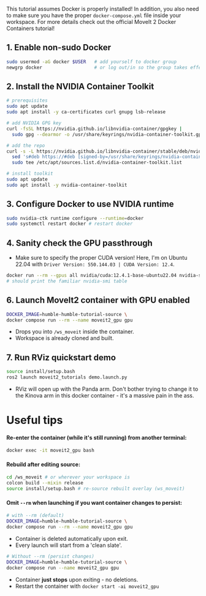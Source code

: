 This tutorial assumes Docker is properly installed! In addition, you also need to make sure you have the proper ```docker-compose.yml``` file inside your workspace. For more details check out the official MoveIt 2 Docker Containers tutorial!

## 1. Enable non-sudo Docker

```bash 
sudo usermod -aG docker $USER   # add yourself to docker group
newgrp docker                   # or log out/in so the group takes effect
```

## 2. Install the NVIDIA Container Toolkit

```bash
# prerequisites
sudo apt update
sudo apt install -y ca-certificates curl gnupg lsb-release

# add NVIDIA GPG key
curl -fsSL https://nvidia.github.io/libnvidia-container/gpgkey |
  sudo gpg --dearmor -o /usr/share/keyrings/nvidia-container-toolkit.gpg

# add the repo
curl -s -L https://nvidia.github.io/libnvidia-container/stable/deb/nvidia-container-toolkit.list |
  sed 's#deb https://#deb [signed-by=/usr/share/keyrings/nvidia-container-toolkit.gpg] https://#' |
  sudo tee /etc/apt/sources.list.d/nvidia-container-toolkit.list

# install toolkit
sudo apt update
sudo apt install -y nvidia-container-toolkit
```

## 3. Configure Docker to use NVIDIA runtime

```bash
sudo nvidia-ctk runtime configure --runtime=docker
sudo systemctl restart docker # restart docker
```

## 4. Sanity check the GPU passthrough

- Make sure to specify the proper CUDA version! Here, I'm on Ubuntu 22.04 with  ```Driver Version: 550.144.03 | CUDA Version: 12.4```.

```bash
docker run --rm --gpus all nvidia/cuda:12.4.1-base-ubuntu22.04 nvidia-smi
# should print the familiar nvidia-smi table
```

## 6. Launch MoveIt2 container with GPU enabled

```bash
DOCKER_IMAGE=humble-humble-tutorial-source \
docker compose run --rm --name moveit2_gpu gpu
```

- Drops you into ```/ws_moveit``` inside the container.
- Workspace is already cloned and built.

## 7. Run RViz quickstart demo

```bash
source install/setup.bash
ros2 launch moveit2_tutorials demo.launch.py
```

- RViz will open up with the Panda arm. Don't bother trying to change it to the Kinova arm in this docker container - it's a massive pain in the ass.


# Useful tips

#### Re-enter the container (while it's still running) from another terminal:

```bash
docker exec -it moveit2_gpu bash
```

#### Rebuild after editing source:

```bash
cd /ws_moveit # or wherever your workspace is
colcon build --mixin release
source install/setup.bash # re-source rebuilt overlay (ws_moveit)
```

#### Omit ```--rm``` when launching  if you want container changes to persist:

```bash
# with --rm (default)
DOCKER_IMAGE=humble-humble-tutorial-source \
docker compose run --rm --name moveit2_gpu gpu
```

- Container is deleted automatically upon exit.
- Every launch will start from a 'clean slate'.


```bash
# Without --rm (persist changes)
DOCKER_IMAGE=humble-humble-tutorial-source \
docker compose run --name moveit2_gpu gpu
```

- Container **just stops** upon exiting - no deletions.
- Restart the container with ```docker start -ai moveit2_gpu```


